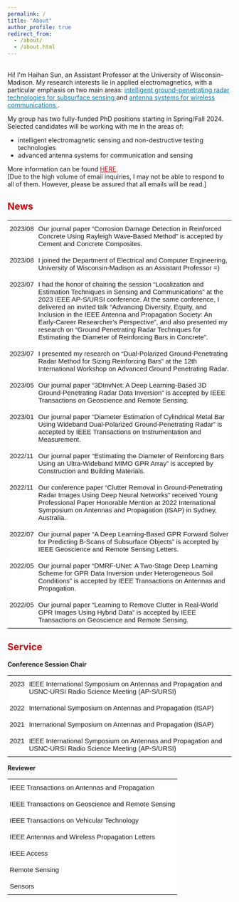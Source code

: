 ```yaml
---
permalink: /
title: "About"
author_profile: true
redirect_from: 
  - /about/
  - /about.html
---
```

<style type="text/css">
.tg  {border:none;border-collapse:collapse;border-spacing:0;}
.tg td{border-style:solid;border-width:0px;font-family:Arial, sans-serif;font-size:14px;overflow:hidden;
  padding:10px 5px;word-break:normal;}
.tg th{border-style:solid;border-width:0px;font-family:Arial, sans-serif;font-size:14px;font-weight:normal;
  overflow:hidden;padding:10px 5px;word-break:normal;}
.tg .tg-ko0z{background-color:#ffffff;border-color:#ffffff;font-size:15px;text-align:left;vertical-align:top}
</style>

<br>
Hi! I'm Haihan Sun, an Assistant Professor at the University of Wisconsin-Madison. My research interests lie in applied electromagnetics, with a particular emphasis on two main areas: <a href="https://haihan-sun.github.io/GPR/"  style="color:#0479a8"> intelligent ground-penetrating radar technologies for subsurface sensing </a> and <a href="https://haihan-sun.github.io/BSA/"  style="color:#0479a8"> antenna systems for wireless communications </a>. <br>

My group has two fully-funded PhD positions starting in Spring/Fall 2024. Selected candidates will be working with me in the areas of:
- intelligent electromagnetic sensing and non-destructive testing technologies
- advanced antenna systems for communication and sensing 

More information can be found <a href="https://Haihan-Sun.github.io/files/PhD_Positions.pdf" style="color:#C5050C">HERE</a>.<br>
\[Due to the high volume of email inquiries, I may not be able to respond to all of them. However, please be assured that all emails will be read.]



<span style="color:#C5050C">News</span>
------
<table class="tg">
<tbody>
  <tr>
    <td class="tg-ko0z">2023/08</td>
    <td class="tg-ko0z">Our journal paper “Corrosion Damage Detection in Reinforced Concrete Using Rayleigh Wave-Based Method” is accepted by Cement and Concrete Composites.</td>
  </tr>
  <tr>
    <td class="tg-ko0z">2023/08</td>
    <td class="tg-ko0z">I joined the Department of Electrical and Computer Engineering, University of Wisconsin-Madison as an Assistant Professor =)</td>
  </tr>
  <tr>
    <td class="tg-ko0z">2023/07</td>
    <td class="tg-ko0z">I had the honor of chairing the session “Localization and Estimation Techniques in Sensing and Communications” at the 2023 IEEE AP-S/URSI conference. At the same conference, I delivered an invited talk “Advancing Diversity, Equity, and Inclusion in the IEEE Antenna and Propagation Society: An Early-Career Researcher’s Perspective”, and also presented my research on “Ground Penetrating Radar Techniques for Estimating the Diameter of Reinforcing Bars in Concrete”.</td>
  </tr>
  <tr>
    <td class="tg-ko0z">2023/07</td>
    <td class="tg-ko0z">I presented my research on “Dual-Polarized Ground-Penetrating Radar Method for Sizing Reinforcing Bars” at the 12th International Workshop on Advanced Ground Penetrating Radar.</td>
  </tr>
  <tr>
    <td class="tg-ko0z">2023/05</td>
    <td class="tg-ko0z">Our journal paper “3DInvNet: A Deep Learning-Based 3D Ground-Penetrating Radar Data Inversion” is accepted by IEEE Transactions on Geoscience and Remote Sensing.</td>
  </tr>
  <tr>
    <td class="tg-ko0z">2023/01</td>
    <td class="tg-ko0z">Our journal paper “Diameter Estimation of Cylindrical Metal Bar Using Wideband Dual-Polarized Ground-Penetrating Radar” is accepted by IEEE Transactions on Instrumentation and Measurement.</td>
  </tr>
  <tr>
    <td class="tg-ko0z">2022/11</td>
    <td class="tg-ko0z">Our journal paper “Estimating the Diameter of Reinforcing Bars Using an Ultra-Wideband MIMO GPR Array” is accepted by Construction and Building Materials.</td>
  </tr>
  <tr>
    <td class="tg-ko0z">2022/11</td>
    <td class="tg-ko0z">Our conference paper “Clutter Removal in Ground-Penetrating Radar Images Using Deep Neural Networks” received Young Professional Paper Honorable Mention at 2022 International Symposium on Antennas and Propagation (ISAP) in Sydney, Australia.</td>
  </tr>
  <tr>
    <td class="tg-ko0z">2022/07</td>
    <td class="tg-ko0z">Our journal paper “A Deep Learning-Based GPR Forward Solver for Predicting B-Scans of Subsurface Objects” is accepted by IEEE Geoscience and Remote Sensing Letters.</td>
  </tr>
  <tr>
    <td class="tg-ko0z">2022/05</td>
    <td class="tg-ko0z">Our journal paper “DMRF-UNet: A Two-Stage Deep Learning Scheme for GPR Data Inversion under Heterogeneous Soil Conditions” is accepted by IEEE Transactions on Antennas and Propagation.</td>
  </tr>
  <tr>
    <td class="tg-ko0z">2022/05</td>
    <td class="tg-ko0z">Our journal paper “Learning to Remove Clutter in Real-World GPR Images Using Hybrid Data” is accepted by IEEE Transactions on Geoscience and Remote Sensing.</td>
  </tr>
</tbody>
</table>


<span style="color:#C5050C">Service</span>
------
<p><b>Conference Session Chair</b> <br>

<table class="tg">
<tbody>
  <tr>
    <td class="tg-ko0z">2023</td>
    <td class="tg-ko0z">IEEE International Symposium on Antennas and Propagation and USNC-URSI Radio Science Meeting (AP-S/URSI)</td>
  </tr>
  <tr>
    <td class="tg-ko0z">2022</td>
    <td class="tg-ko0z">International Symposium on Antennas and Propagation (ISAP) </td>
  </tr>
  <tr>
    <td class="tg-ko0z">2021</td>
    <td class="tg-ko0z">International Symposium on Antennas and Propagation (ISAP)</td>
  </tr>
  <tr>
    <td class="tg-ko0z">2021</td>
    <td class="tg-ko0z">IEEE International Symposium on Antennas and Propagation and USNC-URSI Radio Science Meeting (AP-S/URSI)</td>
  </tr>
</tbody>
</table>
               
<p><b>Reviewer</b> <br>

<table class="tg">
<tbody>
  <tr>
    <td class="tg-ko0z">IEEE Transactions on Antennas and Propagation </td>
    
  </tr>
  <tr>
    <td class="tg-ko0z">IEEE Transactions on Geoscience and Remote Sensing</td>
    
  </tr>
  <tr>
    <td class="tg-ko0z">IEEE Transactions on Vehicular Technology</td>
    
  </tr>
  <tr>
    <td class="tg-ko0z">IEEE Antennas and Wireless Propagation Letters</td>
   
  </tr>
    <tr>
    <td class="tg-ko0z">IEEE Access</td>
    
  </tr>
  <tr>
    <td class="tg-ko0z">Remote Sensing</td>
    
  </tr>
  <tr>
    <td class="tg-ko0z">Sensors</td>
   
  </tr>
</tbody>
</table>



